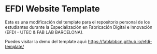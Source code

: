 # EFDI Website Template

Esta es una modificación del template para el repositorio personal de los estudiantes durante la Especialización en Fabricación Digital e Innovación (EFDI - UTEC & FAB LAB BARCELONA).

Puedes visitar la demo del template aquí: https://fablabbcn.github.io/efdi-template/

